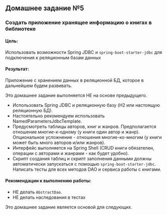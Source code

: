 ## Домашнее задание №5

### Создать приложение хранящее информацию о книгах в библиотеке

#### Цель:

Использовать возможности Spring JDBC и `spring-boot-starter-jdbc` для подключения к реляционным базам данных

#### Результат:

Приложение с хранением данных в реляционной БД, которое в дальнейшем будем развивать.

Это домашнее задание выполняется НЕ на основе предыдущего.

- Использовать Spring JDBC и реляционную базу (H2 или настоящую реляционную БД).
- Настоятельно рекомендуем использовать
NamedParametersJdbcTemplate.
- Предусмотреть таблицы авторов, книг и жанров. Предполагается отношение многие-к-одному (у книги один автор и жанр). Опциональное усложнение - отношения многие-ко-многим (у книги может быть много авторов и/или жанров).
- Интерфейс выполняется на Spring Shell (CRUD книги обязателен, операции с авторами и жанрами - как будет удобно).
- Скрипт создания таблиц и скрипт заполнения данными должны автоматически запускаться с помощью `spring-boot-starter-jdbc`. Написать тесты для всех методов DAO и сервиса работы с книгами.

#### Рекомендации к выполнению работы:

- НЕ делать `AbstractDao`.
- НЕ делать наследования в тестах

Это домашнее задание является основой для следующих.